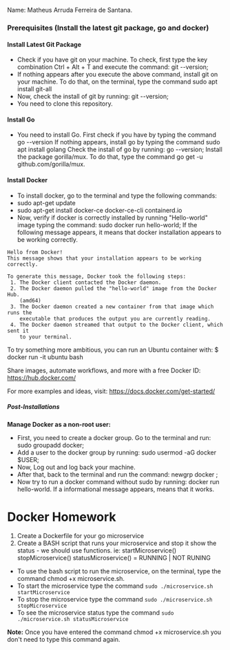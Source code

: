 Name: Matheus Arruda Ferreira de Santana.

### Prerequisites (Install the latest git package, go and docker)

#### Install Latest Git Package

- Check if you have git on your machine. To check, first type the key combination Ctrl + Alt + T and execute the command: git --version;
- If nothing appears after you execute the above command, install git on your machine. To do that, on the terminal, type the command sudo apt install git-all
- Now, check the install of git by running: git --version;
- You need to clone this repository.

#### Install Go

- You need to install Go. First check if you have by typing the command go --version
If nothing appears, install go by typing the command sudo apt install golang
Check the install of go by running: go --version;
Install the package gorilla/mux. To do that, type the command go get -u github.com/gorilla/mux.

#### Install Docker

- To install docker, go to the terminal and type the following commands:
- sudo apt-get update
- sudo apt-get install docker-ce docker-ce-cli containerd.io
- Now, verify if docker is correctly installed by running "Hello-world" image typing the command: sudo docker run hello-world; If the following message appears, it means that docker installation appears to be working correctly.
```
Hello from Docker!
This message shows that your installation appears to be working correctly.

To generate this message, Docker took the following steps:
 1. The Docker client contacted the Docker daemon.
 2. The Docker daemon pulled the "hello-world" image from the Docker Hub.
    (amd64)
 3. The Docker daemon created a new container from that image which runs the
    executable that produces the output you are currently reading.
 4. The Docker daemon streamed that output to the Docker client, which sent it
    to your terminal.
```
To try something more ambitious, you can run an Ubuntu container with:
 $ docker run -it ubuntu bash

Share images, automate workflows, and more with a free Docker ID:
 https://hub.docker.com/

For more examples and ideas, visit:
 https://docs.docker.com/get-started/

 ##### Post-Installations

 **Manage Docker as a non-root user:**

- First, you need to create a docker group. Go to the terminal and run: sudo groupadd docker;
- Add a user to the docker group by running: sudo usermod -aG docker $USER;
- Now, Log out and log back your machine.
- After that, back to the terminal and run the command: newgrp docker ;
- Now try to run a docker command without sudo by running: docker run hello-world. If a informational message appears, means that it works.

Docker Homework
===============

1. Create a Dockerfile for your go microservice
2. Create a BASH script that runs your microservice and stop it show the status - we should use functions. ie:
   startMicroservice()
   stopMicroservice()
   statusMicroservice() = RUNNING | NOT RUNING

- To use the bash script to run the microservice, on the terminal, type the command chmod +x microservice.sh.
- To start the microservice type the command `sudo ./microservice.sh startMicroservice`
- To stop the microservice type the command `sudo ./microservice.sh stopMicroservice`
- To see the microservice status type the command `sudo ./microservice.sh statusMicroservice`

**Note:** Once you have entered the command chmod +x microservice.sh you don't need to type this command again.
